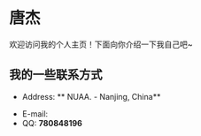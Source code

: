# 唐杰

欢迎访问我的个人主页！下面向你介绍一下我自己吧~

<!-- .slide -->

## 我的一些联系方式

- Address: ** NUAA. - Nanjing, China**

<!-- .slide vertical=true -->

- E-mail:
- QQ: **780848196**

<!-- .slide -->
